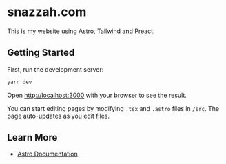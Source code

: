 # snazzah.com

This is my website using Astro, Tailwind and Preact.

## Getting Started

First, run the development server:

```bash
yarn dev
```

Open [http://localhost:3000](http://localhost:3000) with your browser to see the result.

You can start editing pages by modifying `.tsx` and `.astro` files in `/src`. The page auto-updates as you edit files.

## Learn More

- [Astro Documentation](https://docs.astro.build)
